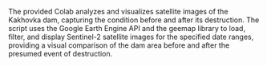 The provided Colab analyzes and visualizes satellite images of the Kakhovka dam, capturing the condition before and after its destruction. The script uses the Google Earth Engine API and the geemap library to load, filter, and display Sentinel-2 satellite images for the specified date ranges, providing a visual comparison of the dam area before and after the presumed event of destruction. 
